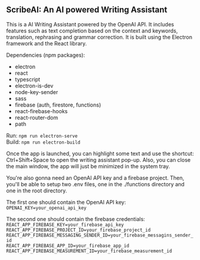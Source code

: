 ## ScribeAI: An AI powered Writing Assistant

This is a AI Writing Assistant powered by the OpenAI API. It includes features such as text completion based on the context and keywords, translation, rephrasing and grammar correction. It is built using the Electron framework and the React library.

Dependencies (npm packages):
- electron
- react
- typescript
- electron-is-dev
- node-key-sender
- sass
- firebase (auth, firestore, functions)
- react-firebase-hooks
- react-router-dom
- path

Run: `npm run electron-serve` <br />
Build: `npm run electron-build`

Once the app is launched, you can highlight some text and use the shortcut: Ctrl+Shift+Space to open the writing assistant pop-up. Also, you can close the main window, the app will just be minimized in the system tray.

You're also gonna need an OpenAI API key and a firebase project.
Then, you'll be able to setup two .env files, one in the ./functions directory and one in the root directory.

The first one should contain the OpenAI API key: <br />
`OPENAI_KEY=your_openai_api_key`

The second one should contain the firebase credentials:  
`REACT_APP_FIREBASE_KEY=your_firebase_api_key` <br />
`REACT_APP_FIREBASE_PROJECT_ID=your_firebase_project_id` <br />
`REACT_APP_FIREBASE_MESSAGING_SENDER_ID=your_firebase_messagins_sender_id` <br />
`REACT_APP_FIREBASE_APP_ID=your_firebase_app_id` <br />
`REACT_APP_FIREBASE_MEASUREMENT_ID=your_firebase_measurement_id`
